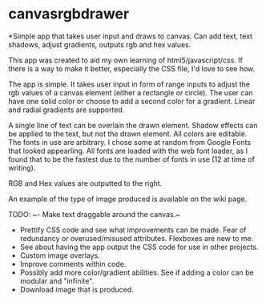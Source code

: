 # canvasrgbdrawer
*Simple app that takes user input and draws to canvas. Can add text, text shadows, adjust gradients, outputs rgb and hex values.

This app was created to aid my own learning of html5/javascript/css. If there is a way to make it better, especially the CSS file, I'd love to see how.

The app is simple. It takes user input in form of range inputs to adjust the rgb values of a canvas element (either a rectangle or circle).
The user can have one solid color or choose to add a second color for a gradient. Linear and radial gradients are supported.

A single line of text can be overlain the drawn element. Shadow effects can be applied to the text, but not the drawn element. All colors are editable.
The fonts in use are arbitrary. I chose some at random from Google Fonts that looked appearling. All fonts are loaded with the web font loader,
as I found that to be the fastest due to the number of fonts in use (12 at time of writing).

RGB and Hex values are outputted to the right.

An example of the type of image produced is available on the wiki page.

TODO:
~- Make text draggable around the canvas.~
- Prettify CSS code and see what improvements can be made. Fear of redundancy or overused/misused attributes. Flexboxes are new to me.
- See about having the app output the CSS code for use in other projects. 
- Custom image overlays.
- Improve comments within code.
- Possibly add more color/gradient abilities. See if adding a color can be modular and "infinite".
- Download image that is produced.
